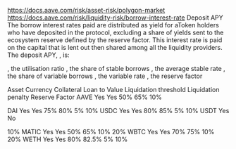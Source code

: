 https://docs.aave.com/risk/asset-risk/polygon-market
https://docs.aave.com/risk/liquidity-risk/borrow-interest-rate
Deposit APY
The borrow interest rates paid are distributed as yield for aToken holders who have deposited in the protocol, excluding a share of yields sent to the ecosystem reserve defined by the reserve factor. This interest rate is paid on the capital that is lent out then shared among all the liquidity providers. The deposit APY, , is:

, the utilisation ratio
, the share of stable borrows
, the average stable rate
, the share of variable borrows
, the variable rate
, the reserve factor

Asset
Currency
Collateral
Loan to Value
Liquidation threshold
Liquidation penalty
Reserve Factor
AAVE
Yes
Yes
50%
65%
10%

DAI
Yes
Yes
75%
80%
5%
10%
USDC
Yes
Yes
80%
85%
5%
10%
USDT
Yes
No



10%
MATIC
Yes
Yes
50%
65%
10%
20%
WBTC
Yes
Yes
70%
75%
10%
20%
WETH
Yes
Yes
80%
82.5%
5%
10%
